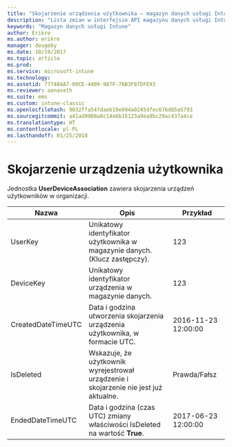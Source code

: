 ```yaml
---
title: "Skojarzenie urządzenia użytkownika — magazyn danych usługi Intune | Microsoft Docs"
description: "Lista zmian w interfejsie API magazynu danych usługi Intune."
keywords: "Magazyn danych usługi Intune"
author: Erikre
ms.author: erikre
manager: dougeby
ms.date: 10/19/2017
ms.topic: article
ms.prod: 
ms.service: microsoft-intune
ms.technology: 
ms.assetid: 777484A7-09CE-4409-987F-76B3F87DFE93
ms.reviewer: aanavath
ms.suite: ems
ms.custom: intune-classic
ms.openlocfilehash: 9032ffa547daeb19e694a0245dfec676d85a5793
ms.sourcegitcommit: a41ad9988a8c14e6b15123a9ea9bc29ac437a4ce
ms.translationtype: HT
ms.contentlocale: pl-PL
ms.lasthandoff: 01/25/2018
---
```

# <a name="user-device-association"></a>Skojarzenie urządzenia użytkownika

Jednostka **UserDeviceAssociation** zawiera skojarzenia urządzeń użytkowników w organizacji.

| Nazwa               | Opis                                                                                      | Przykład                |
|--------------------|--------------------------------------------------------------------------------------------------|------------------------|
| UserKey            | Unikatowy identyfikator użytkownika w magazynie danych. (Klucz zastępczy).                              | 123                    |
| DeviceKey          | Unikatowy identyfikator urządzenia w magazynie danych.                                            | 123                    |
| CreatedDateTimeUTC | Data i godzina utworzenia skojarzenia urządzenia użytkownika, w formacie UTC.                                | 2016-11-23 12:00:00 |
| IsDeleted          | Wskazuje, że użytkownik wyrejestrował urządzenie i skojarzenie nie jest już aktualne. | Prawda/Fałsz             |
| EndedDateTimeUTC   | Data i godzina (czas UTC) zmiany właściwości IsDeleted na wartość **True**.                                              | 2017-06-23 12:00:00 |
